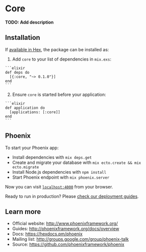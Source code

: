 # Core

**TODO: Add description**

## Installation

If [available in Hex](https://hex.pm/docs/publish), the package can be installed as:

  1. Add `core` to your list of dependencies in `mix.exs`:

    ```elixir
    def deps do
      [{:core, "~> 0.1.0"}]
    end
    ```

  2. Ensure `core` is started before your application:

    ```elixir
    def application do
      [applications: [:core]]
    end
    ```

## Phoenix

To start your Phoenix app:

  * Install dependencies with `mix deps.get`
  * Create and migrate your database with `mix ecto.create && mix ecto.migrate`
  * Install Node.js dependencies with `npm install`
  * Start Phoenix endpoint with `mix phoenix.server`

Now you can visit [`localhost:4000`](http://localhost:4000) from your browser.

Ready to run in production? Please [check our deployment guides](http://www.phoenixframework.org/docs/deployment).

## Learn more

  * Official website: http://www.phoenixframework.org/
  * Guides: http://phoenixframework.org/docs/overview
  * Docs: https://hexdocs.pm/phoenix
  * Mailing list: http://groups.google.com/group/phoenix-talk
  * Source: https://github.com/phoenixframework/phoenix

